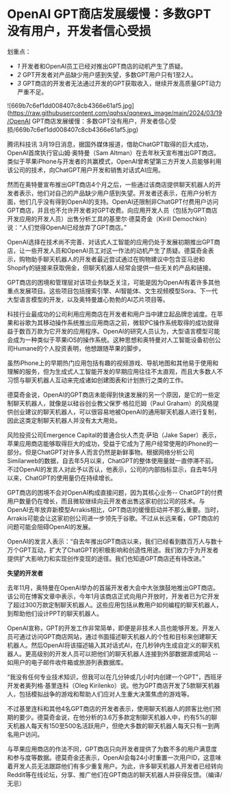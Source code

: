 # OpenAI GPT商店发展缓慢：多数GPT没有用户，开发者信心受损

划重点：

  * _1_ 开发者和OpenAI员工已经对推出GPT商店的动机产生了质疑。
  * _2_ GPT开发者对产品缺少用户感到失望，多数GPT用户只有1至2人。
  * _3_ GPT商店的开发者无法通过开发的GPT获取收入，继续开发高质量GPT动力严重不足。

![669b7c6ef1dd008407c8cb4366e61af5.jpg](https://raw.githubusercontent.com/qqhsx/qqnews_image/main/2024/03/19/OpenAI GPT商店发展缓慢：多数GPT没有用户，开发者信心受损/669b7c6ef1dd008407c8cb4366e61af5.jpg)

腾讯科技讯 3月19日消息，据国外媒体报道，借助ChatGPT取得的巨大成功，OpenAI首席执行官山姆·奥特曼（Sam
Altman）在去年秋天宣布推出GPT商店。类似于苹果iPhone与开发者的共赢模式，OpenAI曾希望第三方开发人员能够利用该公司的技术，向ChatGPT用户开发和销售对话式AI应用。

然而在奥特曼宣布推出GPT商店4个月之后，一些通过该商店提供聊天机器人的开发者表示，他们对自己的产品缺少用户感到失望。开发者还表示，在用户分析方面，他们几乎没有得到OpenAI的支持。OpenAI还限制非ChatGPT付费用户访问GPT商店，并且也不允许开发者对GPT收费。向应用开发人员（包括为GPT商店开发应用的开发人员）出售分析工具的基里尔·德莫奇金（Kirill
Demochkin）说：“人们觉得OpenAI已经放弃了GPT商店。”

OpenAI选择在技术尚不完善、对话式人工智能的应用仍处于发展初期推出GPT商店，让一些开发人员和OpenAI员工对这一作法的动机产生了质疑。德莫奇金表示，购物助手聊天机器人的开发者最近尝试通过在购物建议中包含亚马逊和Shopify的链接来获取佣金，但聊天机器人经常会提供一些无关的产品和链接。

GPT商店的困境和管理层对该项业务缺乏关注，可能是因为OpenAI有着许多其他重点发展项目。这些项目包括搜索引擎、AI智能体、文生视频模型Sora、下一代大型语言模型的开发，以及奥特曼雄心勃勃的AI芯片项目等。

科技行业最成功的公司利用应用商店在开发者和用户当中建立起品牌忠诚度。在苹果和谷歌为其移动操作系统推出应用商店之前，微软PC操作系统取得的成功就得益于数百万款为它开发的应用程序。OpenAI的研究人员认为，大型语言模型可能会成为一种类似于苹果iOS的操作系统。这种思想和奥特曼对人工智能设备初创公司Humane的个人投资表明，他想跟随苹果的脚步。

虽然iPhone上的早期热门应用包括有趣的视频游戏、导航地图和其他易于使用和理解的服务，但为生成式人工智能开发的早期应用往往不太直观，而且大多数人不习惯与聊天机器人互动来完成诸如创建图表和计划旅行之类的工作。

德莫奇金说，OpenAI的GPT商店未能得到快速发展的另一个原因，是它的一些定制聊天机器人，就像是以硅谷创业教父保罗·格拉厄姆（Paul
Graham）的风格提供创业建议的聊天机器人，可以很容易地被OpenAI的通用聊天机器人进行复制，因此这类定制聊天机器人并没有太大用处。

风险投资公司Emergence Capital的普通合伙人杰克·萨珀（Jake
Saper）表示，苹果应用商店能够取得巨大的成功，受益于它成为了用户经常使用的iPhone的一部分。但是ChatGPT对许多人而言仍然是新鲜事物。根据网络分析公司Similarweb的数据，自去年5月以来，ChatGPT的整体使用量就一直停滞不前。不过OpenAI的发言人对此予以否认，他表示，公司的内部指标显示，自去年5月以来，ChatGPT的使用量仍在持续增长。

GPT商店的困境不会对OpenAI构成直接问题，因为其核心业务--
ChatGPT的付费用户数量仍在增长，而且微软继续向云开发者出售这家初创公司的技术。与OpenAI去年放弃新模型Arrakis相比，GPT商店的缓慢启动并不那么重要。当时，Arrakis可能会让这家初创公司进一步领先于谷歌。不过从长远来看，GPT商店的问题可能会阻碍OpenAI的发展。

OpenAI的发言人表示：“自去年推出GPT商店以来，我们已经看到数百万人与数十万个GPT互动，扩大了ChatGPT的积极影响和创造性用途。我们致力于为开发者提供扩大影响力和实现创作变现的途径。我们也知道GPT商店还有待改进。”

**失望的开发者**

去年11月，奥特曼在OpenAI举办的首届开发者大会中大张旗鼓地推出GPT商店。该公司在博客文章中表示，今年1月该商店正式向用户开放时，开发者已为它开发了超过300万款定制聊天机器人。这些应用包括从教用户如何编程的聊天机器人，到帮助他们设计PPT的聊天机器人。

OpenAI宣称，GPT的开发工作非常简单，即便是非技术人员也能够开发。开发人员可通过访问GPT商店网站，通过书面描述聊天机器人的个性和目标来创建聊天机器人。然后OpenAI将该描述输入其对话式AI，在几秒钟内生成自定义的聊天机器人。更高级别的开发人员可以把他们的聊天机器人连接到外部数据源或网站
--如用户的电子邮件收件箱或旅游列表数据库。

“我没有任何专业技术知识，但我可以在几分钟或几小时内创建一个GPT”，西班牙开发者奥列格·基里连科（Oleg
Kirilenko）说。他为GPT商店开发了5款聊天机器人，包括模拟战争的游戏和帮助人们应对人生重大决策焦虑的游戏等。

不过基里连科和其他4名GPT商店的开发者表示，使用聊天机器人的顾客比他们预期的要少。德莫奇金说，在他分析的3.6万多款定制聊天机器人中，约有5%的聊天机器人每天有150至500名活跃用户，但绝大多数的聊天机器人每天只有一到两名用户访问。

与苹果应用商店的作法不同，GPT商店只向开发者提供了为数不多的用户满意度和参与度等数据。德莫奇金还表示，OpenAI会每24小时重置一次用户ID，这意味着开发人员无法跟踪他们有多少重复用户。为此，许多聊天机器人开发者已经转向Reddit等在线论坛，分享、推广他们在GPT商店的聊天机器人并获得反馈。（编译/无忌）

